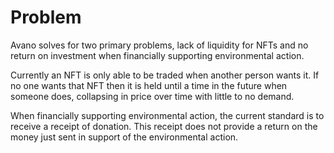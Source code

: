 # Problem

Avano solves for two primary problems, lack of liquidity for NFTs and no return on investment when financially supporting environmental action.

Currently an NFT is only able to be traded when another person wants it. If no one wants that NFT then it is held until a time in the future when someone does, collapsing in price over time with little to no demand.&#x20;

When financially supporting environmental action, the current standard is to receive a receipt of donation. This receipt does not provide a return on the money just sent in support of the environmental action.
